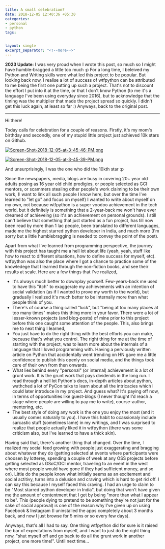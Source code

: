 ```yaml
---
title: A small celebration?
date: 2018-12-05 12:40:36 +05:30
categories:
- personal
- python
tags:


layout: single
excerpt_separator: "<!--more-->"
---
```


**2023 Update:** I was very proud when I wrote this post, so much so I might have humble-bragged a little too much :p For a long time, I beleived my Python and Writing skills were what led this project to be popular. But looking back now, I realise a lot of success of wtfpython can be attributed to me being the first one putting up such a project. That's not to discount the effort I put into it at the time, or that I don't know Python (to me it's a language I've been using everyday since 2016), but to acknowledge that the timing was the multiplier that made the project spread so quickly. I didn't get this luck again, at least so far :) Anyways, back to the original post.

---

Hi there!

Today calls for celebration for a couple of reasons. Firstly, it's my mom's birthday and secondly, one of my stupid little project just achieved 10k stars on Github.

[![Screen-Shot-2018-12-05-at-3-45-46-PM.png](https://i.postimg.cc/QtybPYMx/Screen-Shot-2018-12-05-at-3-45-46-PM.png)](https://postimg.cc/LYjLgTfr)

[![Screen-Shot-2018-12-05-at-3-45-39-PM.png](https://i.postimg.cc/0N9cJJ3x/Screen-Shot-2018-12-05-at-3-45-39-PM.png)](https://postimg.cc/tsmhK7pm)

And unsurprisingly, I was the one who did the 10kth star :p

Since the newspapers, media, blogs are busy in covering 20+ year old adults  posing as 16 year old child prodigies, or people selected as GCI mentors, or scammers stealing other people's work claiming to be their own work, (I want to link all such people I know here, but over the time I've learned to "let go" and focus on myself) I wanted to write about myself on my own, not because wtfpython is a super voodoo achievement in the tech world, but it definitely is something that a 2-year-back me won't have ever dreamed of achieveing (so it's an achievement on personal grounds). I still can't believe that something that just started as a fun project, has till now been read by more than 1 lac people, been translated to different languages, made me the highest starred python developer in India, and much more (I'm sorry but a little humblebragging is needed to convey the point of the post).

Apart from what I've learned from programming perspective, the journey with this project has taught me a hell lot about life (yeah, yeah, stuff like how to react to different situations, how to define success for myself, etc). wtfpython was also the place where I got a chance to practice some of the knowledege that I learned through the non-fiction books, and see their results at scale. Here are a few things that I've realized,

- It's always much better to downplay yourself. Few-years-back me used to have this "itch" to exaggerate my achievements with an intention of social validation (as if I wanted to prove my worth to the world), but gradually I realized it's much better to be internally more than what people think of you.
- There's of course a thing called "luck", but "being at too many places at too many times" makes this thing more in your favor. There were a lot of lesser-known projects (and blog-posts) of mine prior to this project before this one caught some attention of the people. This, also brings me to next thing I learned,
- You just have to do the right thing with the best efforts you can make, because that's what you control. The right thing for me at the time of starting with the project, was to learn more about the internals of a language that I loved programming with. Having a perviously written article on Python that accidentally went trending on HN gave me a little confidence to publish this openly on social media, and the things took care of their own from then onwards.
- What lies behind every "personal" (or internal) achievement is a lot of grunt work. It is the grunt work that pays dividends in the long run. I read through a hell lot Python's docs, in-depth articles about python, wathched a lot of PyCon talks to learn about all the intricacies which I could later introduce in my project. And guess what? It's paying off now, in terms of opportunities like guest-blogs (I never thought I'd reach a stage where people are willing to pay me to write), course-author, mentoring, etc.
- The best style of doing any work is the one you enjoy the most (and it usually comes naturally to you). I have this habit to ocassionaly include sarcastic stuff (sometimes lame) in my writings, and I was surprised to realize that people actually liked it in wtfpython (there was some criticism also, but I've learned to have a thick skin).

Having said that, there's another thing that changed. Over the time, I realized my social feed growing with people just exaggerating and bragging about whatever they do (getting selected at events where participants were choosen by lotterey, spending a couple of week at any OSS projects before getting selected as GSoC/GCI mentor, traveling to an event in the west where most people would have gone if they had sufficient money, and so on). Little do the people know what initially seems as an excitement and social actitivy, turns into a delusion and craving which is hard to get rid off. I can say this because I myself faced this craving. I had an urge to claim to be "Most starred python developer in India", but doing that won't have given me the amount of contentment that I get by being "more than what I appear to be". This (people dying to pretend to be something they're not just for the sake of social approval) is one of the reason why I've given up on using Facebook & Instagram (I uninstalled the apps completely about 3 months back, and now I just browse for 5 mins or so every few days).

Anyways, that's all I had to say. One thing wtfpython did for sure is it raised the bar of expectations from myself, and I want to just do the right thing now, "shut myself off and go back to do all the grunt work in another project, one more time!". Until next time...

